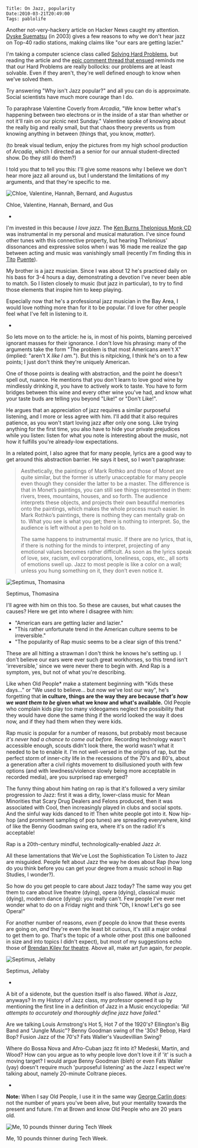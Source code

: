     Title: On Jazz, popularity
    Date:2010-03-21T20:49:00
    Tags: pablolife

Another not-very-hackery article on Hacker News caught my attention.
[Dyske Suematsu][1] (in 2003) gives a few reasons to why we don't hear jazz on Top-40
radio stations, making claims like "our ears are getting lazier."

I'm taking a computer science class called [Solving Hard Problems][2], but
reading the article and the [epic comment thread that ensued][3] reminds me
that our Hard Problems are really bollocks: our problems are at least
solvable. Even if they aren't, they're well defined enough to know when we've
solved them.

Try answering "Why isn't Jazz popular?" and all you can do is approximate.
Social scientists have much more courage than I do.

To paraphrase Valentine Coverly from _Arcadia_, "We know better what's
happening between two electrons or in the inside of a star than whether or not
it'll rain on our picnic next Sunday." Valentine spoke of knowing about the
really big and really small, but that chaos theory prevents us from knowing
anything in between (things that, you know, _matter_).

(to break visual tedium, enjoy the pictures from my high school production of
_Arcadia_, which I directed as a senior for our annual student-directed show.
Do they still do them?)

I told you that to tell you this: I'll give some reasons why I believe we
don't hear more jazz all around us, but I understand the limitations of my
arguments, and that they're specific to me.

![Chloe, Valentine, Hannah, Bernard, and Augustus][4]

Chloe, Valentine, Hannah, Bernard, and Gus

-

I'm invested in this because _I love jazz._ The [Ken Burns Thelonious Monk
CD][5] was instrumental in my personal and musical maturation. I've since
found other tunes with this connective property, but hearing Thelonious'
dissonances and expressive solos when I was 16 made me realize the gap between
acting and music was vanishingly small (recently I'm finding this in [Tito][6]
[Puente][7]).

My brother is a jazz musician. Since I was about 12 he's practiced daily on
his bass for 3-4 hours a day, demonstrating a devotion I've never been able to
match. So I listen closely to music (but jazz in particular), to try to find
those elements that inspire him to keep playing.

Especially now that he's a professional jazz musician in the Bay Area, I would
love nothing more than for it to be popular. I'd love for other people feel
what I've felt in listening to it.

-

So lets move on to the article: he is, in most of his points, blaming
perceived ignorant masses for their ignorance. I don't love his phrasing: many
of the arguments take the form "The problem is that most Americans aren't X"
(implied: "aren't X _like I am._"). But this is nitpicking, I think he's on to
a few points; I just don't think they're uniquely American.

One of those points is dealing with abstraction, and the point he doesn't
spell out, nuance. He mentions that you don't learn to love good wine by
mindlessly drinking it, you have to actively work to taste. You have to form
bridges between this wine and every other wine you've had, and know what your
taste buds are telling you beyond "Like!" or "Don't Like!".

He argues that an appreciation of jazz requires a similar purposeful
listening, and I more or less agree with him. I'll add that it also requires
patience, as you won't start loving jazz after only one song. Like trying
anything for the first time, you also have to hide your private prejudices
while you listen: listen for what you note is interesting about the music, not
how it fulfills you're already-low expectations.

In a related point, I also agree that for many people, lyrics are a good way
to get around this abstraction barrier. He says it best, so I won't
paraphrase:

> Aesthetically, the paintings of Mark Rothko and those of Monet are quite
> similar, but the former is utterly unacceptable for many people even though
> they consider the latter to be a master. The difference is that in Monet’s
> paintings, you can still see things represented in them: rivers, trees,
> mountains, houses, and so forth. The audience interprets these objects, and
> projects their own beautiful memories onto the paintings, which makes the
> whole process much easier. In Mark Rothko’s paintings, there is nothing they
> can mentally grab on to. What you see is what you get; there is nothing to
> interpret. So, the audience is left without a pen to hold on to.
>
> The same happens to instrumental music. If there are no lyrics, that is, if
> there is nothing for the minds to interpret, projecting of any emotional
> values becomes rather difficult. As soon as the lyrics speak of love, sex,
> racism, evil corporations, loneliness, cops, etc., all sorts of emotions swell
> up. Jazz to most people is like a color on a wall; unless you hung something
> on it, they don’t even notice it.


![Septimus, Thomasina][8]

Septimus, Thomasina


I'll agree with him on this too. So these are causes, but what causes the
causes? Here we get into where I disagree with him:

* "American ears are getting lazier and lazier."
* "This rather unfortunate trend in the American culture seems to be
irreversible."
* "The popularity of Rap music seems to be a clear sign of this trend."

These are all hitting a strawman I don't think he knows he's setting up. I
don't believe our ears were ever such great workhorses, so this trend isn't
'irreversible,' since we were never there to begin with. And Rap is a symptom,
yes, but not of what you're describing.

Like when Old People\* make a statement beginning with "Kids these days..." or
"We used to believe... but now we've lost our way", he's forgetting that **in
culture, things are the way they are because _that's how we want them to be_
given what we know and what's available.** Old People who complain kids play
too many videogames neglect the possibility that they would have done the same
thing if the world looked the way it does now, and if they had them when they
were kids.

Rap music is popular for a number of reasons, but probably most because _it's
never had a chance to come out before_. Recording technology wasn't accessible
enough, scouts didn't look there, the world wasn't what it needed to be to
enable it. I'm not well-versed in the origins of rap, but the perfect storm of
inner-city life in the recessions of the 70's and 80's, about a generation
after a civil rights movement to disillusioned youth with few options (and
with lewdness/violence slowly being more acceptable in recorded media), are
you surprised rap emerged?

The funny thing about him hating on rap is that it's followed a very similar
progression to Jazz: first it was a dirty, lower-class music for Mean
Minorities that Scary Drug Dealers and Felons produced, then it was associated
with Cool, then increasingly played in clubs and social spots. And the sinful
way kids danced to it! Then white people got into it. Now hip-hop (and
prominent sampling of pop tunes) are spreading everywhere, kind of like the
Benny Goodman swing era, where it's on the radio! It's acceptable!

Rap is a 20th-century mindful, technologically-enabled Jazz Jr.

All these lamentations that We've Lost the Sophistication To Listen to Jazz
are misguided. People felt about Jazz the way he does about Rap (how long do
you think before you can get your degree from a music school in Rap Studies, I
wonder?).

So how do you get people to care about Jazz today? The same way you get them
to care about live theatre (dying), opera (dying), classical music (dying),
modern dance (dying): you really can't. Few people I've ever met wonder what
to do on a Friday night and think "Oh, I know! Let's go see Opera!"

For another number of reasons, _even if_ people do know that these events are
going on, _and_ they're even the least bit curious, it's still a major ordeal
to get them to go. That's the topic of a whole other post (this one ballooned
in size and into topics I didn't expect), but most of my suggestions echo
those of [Brendan Kiley for theatre][9]. Above all, make art _fun_ again, for
_people_.

![Septimus, Jellaby][10]

Septimus, Jellaby

-

A bit of a sidenote, but the question itself is also flawed. _What is Jazz_,
anyways? In my History of Jazz class, my professor opened it up by mentioning
the first line in a definition of Jazz in a Music encyclopedia: _"All attempts
to accurately and thoroughly define jazz have failed."_

Are we talking Louis Armstrong's Hot 5, Hot 7 of the 1920's? Ellington's Big
Band and "Jungle Music"? Benny Goodman swing of the '30s? Bebop, Hard Bop?
Fusion Jazz of the 70's? Fats Waller's Vaudevillian Swing?

Where do Bossa Nova and Afro-Cuban jazz fit into it? Medeski, Martin, and
Wood? How can you argue as to why people love don't love it if 'it' is such a
moving target? I would argue Benny Goodman (bleh) or even Fats Waller (yay)
doesn't require much 'purposeful listening' as the Jazz I expect we're talking
about, namely 20-minute Coltrane pieces.

-

**Note:** When I say Old People, I use it in the same way [George Carlin
does][11]: not the number of years you've been alive, but your mentality
towards the present and future. I'm at Brown and know Old People who are 20
years old.

![Me, 10 pounds thinner during Tech Week][12]

Me, 10 pounds thinner during Tech Week.


   [1]: http://dyske.com/paper/778
   [2]: http://cs.brown.edu/courses/cs258/
   [3]: http://news.ycombinator.com/item?id=1204505
   [4]: http://photos-h.ak.fbcdn.net/photos-ak-sf2p/v16/129/68/1010423/n1010423_30093105_9639.jpg
   [5]: http://www.amazon.com/Ken-Burns-JAZZ-Collection-Thelonious/dp/B000050HVW
   [6]: http://www.youtube.com/watch?v=4Aewq0ruLWI
   [7]: http://www.youtube.com/watch?v=f1lRlWxJZ7Y
   [8]: http://photos-a.ak.fbcdn.net/photos-ak-sf2p/v16/129/68/1010423/n1010423_30093128_4033.jpg
   [9]: http://www.thestranger.com/seattle/ten-things-theaters-need-to-do-right-now-to-save-themselves/Content?oid=691862
   [10]: http://photos-a.ak.fbcdn.net/photos-ak-sf2p/v16/129/68/1010423/n1010423_30093114_1494.jpg
   [11]: http://www.youtube.com/watch?v=W58K-5ArFzo#t=0m42s
   [12]: http://photos-d.ak.fbcdn.net/photos-ak-sf2p/v16/129/68/1010423/n1010423_30093124_3347.jpg
